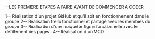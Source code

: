 --LES PREMIERE ETAPES A FAIRE AVANT DE COMMENCER A CODER 

1-- Réalisation d'un projet GitHub et qu'il soit en fonctionnement dans le groupe
2-- Réalisation trello fonctionnel et partagé avec les membres du groupe 
3-- Réalisation d'une maquette figma fonctionnelle avec le défillement des pages..
4-- Réalisation d'un MCD